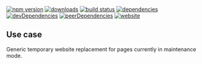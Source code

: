 <!-- !/usr/bin/env markdown
-*- coding: utf-8 -*-
region header
Copyright Torben Sickert 16.12.2012

License
-------

This library written by Torben Sickert stand under a creative commons naming
3.0 unported license. see http://creativecommons.org/licenses/by/3.0/deed.de
endregion -->

[![npm version](https://badge.fury.io/js/maintenancewebsite.svg)](https://www.npmjs.com/package/maintenancewebsite)
[![downloads](https://img.shields.io/npm/dy/maintenancewebsite.svg)](https://www.npmjs.com/package/maintenancewebsite)
[![build status](https://travis-ci.org/thaibault/maintenanceWebsite.svg?branch=master)](https://travis-ci.org/thaibault/maintenanceWebsite)
[![dependencies](https://img.shields.io/david/thaibault/maintenancewebsite.svg)](https://david-dm.org/thaibault/maintenancewebsite)
[![devDependencies](https://img.shields.io/david/dev/thaibault/maintenancewebsite.svg)](https://david-dm.org/thaibault/maintenancewebsite?type=dev)
[![peerDependencies](https://img.shields.io/david/peer/thaibault/maintenancewebsite.svg)](https://david-dm.org/thaibault/maintenancewebsite?type=peer)
[![website](https://img.shields.io/website-up-down-green-red/http/torben.website/maintenanceWebsite.svg?label=website)](http://torben.website/maintenanceWebsite)

<!--|deDE:Einsatz-->
Use case
--------

Generic temporary website replacement for pages currently in maintenance mode.

<!-- region modline
vim: set tabstop=4 shiftwidth=4 expandtab:
vim: foldmethod=marker foldmarker=region,endregion:
endregion -->
